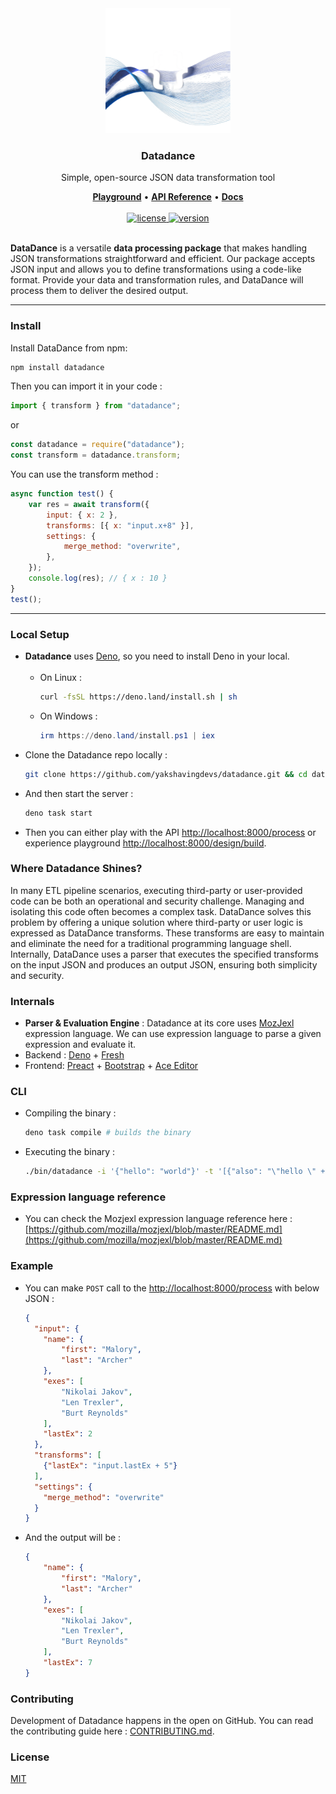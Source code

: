 <div align="center">
   
  <a href="https://datadance.app">
  <img src="server/static/logo.png" alt="Datadance Logo" height="200" />
  </a>

  <h3>Datadance</h3>
  <p>Simple, open-source JSON data transformation tool</p>
  <a href="https://datadance.app/design/build"><b>Playground</b></a>&nbsp;•&nbsp;<a href="https://datadance.app/api/reference"><b>API Reference</b></a>&nbsp;•&nbsp;<a href="https://docs.datadance.app"><b>Docs</b></a><br><br>
  <a href="https://github.com/yakshavingdevs/datadance/blob/main/LICENSE">
    <img alt="license" src="https://img.shields.io/badge/license-MIT-blue">
  </a>
  <a href="https://github.com/yakshavingdevs/datadance/blob/main/LICENSE">
    <img alt="version" src="https://img.shields.io/badge/version-1.0.2-blue">
  </a><br><br>
</div>

**DataDance** is a versatile **data processing package** that makes handling JSON transformations straightforward and efficient. Our package accepts JSON input and allows you to define transformations using a code-like format. Provide your data and transformation rules, and DataDance will process them to deliver the desired output.

<hr>

### Install

Install DataDance from npm:

```bash
npm install datadance
```

Then you can import it in your code :
```js
import { transform } from "datadance";
```

or 

```js
const datadance = require("datadance");
const transform = datadance.transform;
```

You can use the transform method :

```js
async function test() {
    var res = await transform({
        input: { x: 2 },
        transforms: [{ x: "input.x+8" }],
        settings: {
            merge_method: "overwrite",
        },
    });
    console.log(res); // { x : 10 }
}
test();
```

<hr>

### Local Setup

- **Datadance** uses [Deno](https://deno.com/), so you need to install Deno in your local.<br><br>
  - On Linux :
    ```bash
    curl -fsSL https://deno.land/install.sh | sh
    ```
  - On Windows :
    ```powershell
    irm https://deno.land/install.ps1 | iex
    ```
- Clone the Datadance repo locally :
  ```bash
  git clone https://github.com/yakshavingdevs/datadance.git && cd datadance
  ```
- And then start the server :
  ```bash
  deno task start
  ```
- Then you can either play with the API [http://localhost:8000/process](http://localhost:8000/process) or experience playground [http://localhost:8000/design/build](http://localhost:8000/design/build).

### Where Datadance Shines?

In many ETL pipeline scenarios, executing third-party or user-provided code can be both an operational and security challenge. Managing and isolating this code often becomes a complex task. DataDance solves this problem by offering a unique solution where third-party or user logic is expressed as DataDance transforms. These transforms are easy to maintain and eliminate the need for a traditional programming language shell. Internally, DataDance uses a parser that executes the specified transforms on the input JSON and produces an output JSON, ensuring both simplicity and security.

### Internals

- **Parser & Evaluation Engine** : Datadance at its core uses [MozJexl](https://github.com/mozilla/mozjexl) expression language. We can use expression language to parse a given expression and evaluate it.
- Backend : [Deno](https://deno.com/) + [Fresh](https://fresh.deno.dev/)
- Frontend: [Preact](https://preactjs.com/) + [Bootstrap](https://getbootstrap.com/) + [Ace Editor](https://ace.c9.io/)

### CLI

- Compiling the binary :
  ```bash
  deno task compile # builds the binary
  ```
- Executing the binary :
  ```bash
  ./bin/datadance -i '{"hello": "world"}' -t '[{"also": "\"hello \" + input.hello"}]' -s '{"merge_method": "overwrite"}'

  ```
### Expression language reference

- You can check the Mozjexl expression language reference here : [https://github.com/mozilla/mozjexl/blob/master/README.md](https://github.com/mozilla/mozjexl/blob/master/README.md)

### Example
- You can make `POST` call to the [http://localhost:8000/process](http://localhost:8000/process) with below JSON :
  ```json
  {
    "input": {
      "name": {
          "first": "Malory",
          "last": "Archer"
      },
      "exes": [
          "Nikolai Jakov",
          "Len Trexler",
          "Burt Reynolds"
      ],
      "lastEx": 2
    },
    "transforms": [
      {"lastEx": "input.lastEx + 5"}
    ],
    "settings": {
      "merge_method": "overwrite"
    }
  }
  ```
- And the output will be :
  ```json
  {
      "name": {
          "first": "Malory",
          "last": "Archer"
      },
      "exes": [
          "Nikolai Jakov",
          "Len Trexler",
          "Burt Reynolds"
      ],
      "lastEx": 7
  }
  ```

### Contributing

Development of Datadance happens in the open on GitHub. You can read the contributing guide here : [CONTRIBUTING.md](https://github.com/yakshavingdevs/datadance/blob/main/CONTRIBUTING.md).

### License

[MIT](https://github.com/yakshavingdevs/datadance/blob/main/LICENSE)
